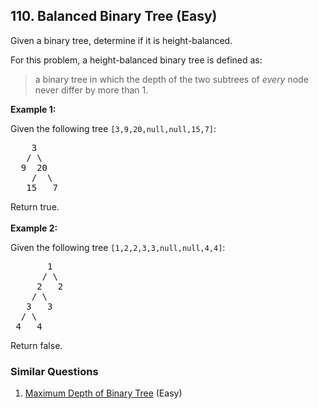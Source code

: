 ## 110. Balanced Binary Tree (Easy)

<p>Given a binary tree, determine if it is height-balanced.</p>

<p>For this problem, a height-balanced binary tree is defined as:</p>

<blockquote>
<p>a binary tree in which the depth of the two subtrees of <em>every</em> node never differ by more than 1.</p>
</blockquote>

<p><strong>Example 1:</strong></p>

<p>Given the following tree <code>[3,9,20,null,null,15,7]</code>:</p>

<pre>
    3
   / \
  9  20
    /  \
   15   7</pre>

<p>Return true.<br />
<br />
<strong>Example 2:</strong></p>

<p>Given the following tree <code>[1,2,2,3,3,null,null,4,4]</code>:</p>

<pre>
       1
      / \
     2   2
    / \
   3   3
  / \
 4   4
</pre>

<p>Return false.</p>


### Similar Questions
  1. [Maximum Depth of Binary Tree](https://github.com/openset/leetcode/tree/master/solution/maximum-depth-of-binary-tree) (Easy)
